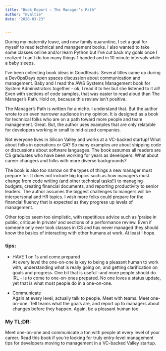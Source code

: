 ```yaml
---
title: "Book Report – The Manager’s Path"
author: "mvaltie"
date: "2020-03-23"


---
```


During my maternity leave, and now family quarantine, I set a goal for myself to read technical and management books. I also wanted to take some classes online and/or learn Python but I’ve cut back my goals once I realized I can’t do too many things 1 handed and in 10 minute intervals while a baby sleeps. 

I’ve been collecting book ideas in GoodReads. Several titles came up during a DevOpsDays open spaces discussion about communication and management. Baby and I read the AWS Systems Management book for System Administrators together - ok, I read it to her but she listened to it all! Even with sections of code samples, that was easier to read aloud than The Manager’s Path. Hold on, because this review isn’t positive. 

The Manager’s Path is written for a niche. I understand that. But the author wrote to an even narrower audience in my opinion. It is designed as a book for technical folks who are on a path toward more people and team management. Great. But, the author uses examples that are only relatable for developers working in small to mid-sized companies. 

Not everyone lives in Silicon Valley and works at a VC-backed startup! What about folks in operations or QA? So many examples are about shipping code or discussions about software languages. The book assumes all readers are CS graduates who have been working for years as developers. What about career changers and folks with more diverse backgrounds? 

The book is also too narrow on the types of things a new manager must prepare for. It does not include big topics such as how managers must change from code writing (and other technical tasks!!) to managing budgets,  creating financial documents, and reporting productivity to senior leaders.  The author assumes the biggest challenges to mangers will be interpersonal and HR topics. I wish more folks could prepare for the financial fluency that is expected as they progress up levels of management. 

Other topics seem too simplistic, with repetitious advice such as ‘praise in public,  critique
In private’ and sections of a performance review. Even if someone only ever took classes in CS and has never managed they should know the basics of interacting with other humans at work. At least I hope. 

### tips: 
* HAVE 1 on 1s and come prepared  
At every level the one-on-one is key to being a pleasant human to work with, understanding what is really going on, and getting clarification on goals and progress. One bit that is useful -and more people should do IRL - is to come to one-on-ones prepared. No one loves a status update, yet that is what most people do in a one-on-one. 

* Communicate  
Again at every level, actually talk to people. Meet with teams. Meet one-on-one. Tell teams what the goals are, and report up to managers about changes before they happen. Again, be a pleasant human too. 

### My TL;DR:
Meet one-on-one and communicate a ton with people at every level of your career.  Read this book if you're looking for truly entry-level management tips for developers moving to management in a VC-backed Valley startup. 